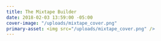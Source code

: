 ```yaml
---
title: The Mixtape Builder
date: 2018-02-03 13:59:00 -05:00
cover-image: "/uploads/mixtape_cover.png"
primary-asset: <img src="/uploads/mixtape_cover.png" />
---
```


